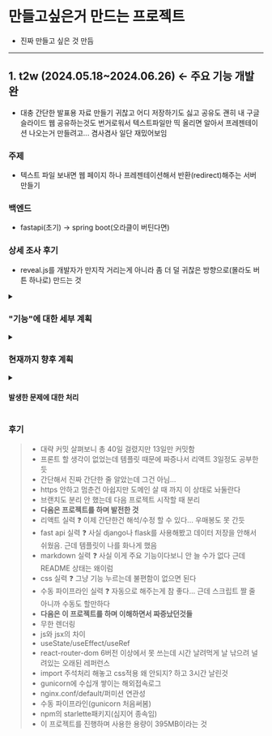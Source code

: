 # 만들고싶은거 만드는 프로젝트

- 진짜 만들고 싶은 것 만듬

---

## 1. t2w (2024.05.18~2024.06.26) <- 주요 기능 개발 완

- 대충 간단한 발표용 자료 만들기 귀찮고 어디 저장하기도 싫고 공유도 괜히 내 구글 슬라이드 웹 공유하는것도 번거로워서 텍스트파일만 띡 올리면 알아서 프레젠테이션 나오는거 만들려고... 겸사겸사 일단 재밌어보임

### 주제

- 텍스트 파일 보내면 웹 페이지 하나 프레젠테이션해서 반환(redirect)해주는 서버 만들기

### 백엔드

- fastapi(초기) -> spring boot(오라클이 버틴다면)

### 상세 조사 후기 

- reveal.js를 개발자가 만지작 거리는게 아니라 좀 더 덜 귀찮은 방향으로(몰라도 버튼 하나로) 만드는 것

<details>
<summary><h3>"기능"에 대한 세부 계획</h3></summary>
<div markdown="1">   

- [X] 1. 가이드용 ppt 제너레이터 만들기(사용설명서) <- 완

- [X] 2. 왼쪽 위에 대주제 써주는 기능 <- 이거 하려면 지금 마크다운 서식 고쳐야하는데...

- [X] 3. 그림 추가 기능(전체/왼/오/위/아래) <- 이거 하려면 지금 마크다운 서식 고쳐야하는데...

- [X] 4. nginx 앞에 둬서 gunicorn로 돌리는 구성 <- 완

- [X] 5. 깃허브 파이프라인 만들어두기 <- <U>**now**</U> 수동 파이프라인 : `cd make_anything;git pull origin master;ps -ef | grep gunicorn | awk 'NR==1 {print $2}' | xargs kill;`으로 구성완료

- [X] 6. 현재 텍스트파일 업로드 후 변환 이 순서로 돌아가는데 이걸 변경해볼것 예전에 봤던 DB없는 사이트처럼 파일내용을 url에 DB처럼 축약시키게 하고 내용은 textarea같은거로 받거나 url로만 만드는 제너레이터 비슷하게 변경해보자 <- 완

- [X] 7. 프레젠테이션 템플릿을 서버에서 내용 축약후 200자 이내라면 URL로도 볼 수 있게 만들어보기 <- 완

- [X] 8. text 페이지에서 프레젠테이션 제작 도움을 위한 버튼만들기(거창한거 아닌것 같았는데 기획하다보니 거창해짐 <U>**1번 기능**</U>과 연관있음) <- 폐기됨

- [X] 9. t2w 브랜치 분리할때 t2w페이지도 분기해서 새 index 페이지 만들기 <- 새 index페이지 완성

- [X] 10. 앗싸리 완전 revealjs 도배하는 종속 페이지 만드는것도 괜찮겠음 다만 iframe분리시켜서 외부에 네비게이터 추가할 수 있게 고민해보기 <- 폐기됨

</div>
</details>

<details>
<summary><h3>현재까지 향후 계획</h3></summary>
<div markdown="1">   

- [X] 1. html 쓰기도 싫을 수 있으니 reveal.js를 아예 안보이게 <- 완

- [X] 2. 다른 기능도 제공하게 향후 계획을 세워보기 <- 세웠지만 변경중

- [X] 3. reveal.js를 대체해서 내가 해보기? <- 이거 하지 말라고함

- [X] 4. 서버에 올릴땐 CORS 확인, docs 막기, presentation 좀 만져놓기 <- 결론적으로 서버만 막으면 프론트는 머리싸맬 필요가 없다. 하지만 할수있는것만 해두자!

- [ ] 5. 나중에 t2w 브랜치 분리하기

- [X] 6. gunicorn에 대해 좀 알아둬야할 필요가 있다. 모니터링 도구가 필요할 수 있음 <- gunicorn 로그 기록은 완료

- [X] 7. 프로젝트가 커질수나 있을진 모르겠지만 아무튼 도메인도 생각해보기. 없다면 githubio나... <- 프로젝트 3개 이상 된다면 고려해볼것

- [ ] 8. 다음 프로젝트 구상하기 <- 기능 추가 할거 생각 안 나면 슬슬 해야함

- [X] 9. 예외처리 <- 완

- [X] 10. 갑작스러운 리액트 공부 <- 임시로 완;
  * 리액트 기본 공부 <- 겉햝기 완
  * TextPage 변환 <- 완
  * 조언 듣기
    - 페이지 이동은 훅으로 해라 <- 조사 완
    - settimeout은 지양하라 <- 아직도 해결할 수 없음
    - useEffect가 정말 필요한 곳인지 고민 <- 실적용해보며 체험한듯
    - bootstrap말고 다른것도 찾아보기 <- 테일윈드
  * FilePage 변환 <- 완
  * Index 변환 <- t2w전용으로 통합 완
  * Guide Markdown 변환 <- 완
  * Guide Custom 변환 <- 완
  * (가능하다면) css 발전시키기 <- 추후에 다시 생각
  * 라이브용 빌드 변환 <- 완
  * 라이브 테스트 <- 완
  * 라이브 환경에 연결 <- 완

- [ ] 11. 이거로 뭘 할 수 있는지에 대한 홍보용 결과물 만들기
  * 사실 revealjs를 파고드는거라 썩 하고싶지 않았는데 내 프로젝트를 누가 쓰기는 할까? 라는 의문에 대한 해결책
  * 가이드 markdown 만들면서 이거 괜찮은데? 생각이 들긴함
  * 저 결과물이 완성되면 Guide Custom부분 변경될 예정

</div>
</details>

<details>
<summary><h4>발생한 문제에 대한 처리</h4></summary>
<div markdown="1">   

- [X] 1. 종속패키지 starlette에 인코딩방식이 latin-1로 되어있어 한글 인코딩이 되지 않는 문제
  * datastructures.py의 __getitem__ 함수에서 header_value decode방식을 latin-1에서 utf-8로 변경
  * responses.py의 Response클래스 set_cookie함수에서 마지막 cookie_val의 encode방식을 latin-1에서 utf-8로
  * 위 작업이 매우 꼽지만 자료 찾아본 결과 최종 답변은 꼬우면 네가 패키지 올려라 입니다
  * 서버에서는 홈의 .local폴더에 있으니 헛짓거리 말기...

- [X] 2. 위 문제를 해결하며 관찰한 결과 venv에 있는 starlette패키지가 아니라 내 컴퓨터에 설치된 python의 starlette패키지를 갖다 쓰는것을 발견(???)
  * vscode의 문제로 가상환경이 아님에도 (venv)가 남아있는 오류가 있으니 가상환경 체크하고 할 것

- [X] 3. 평가판 종료
  * 30일이라면서 왜 7일컷인지는 모르겠지만 아무튼 비용발생은 0

- [X] 4. 서비스로 gunicorn 돌리고있었는데 restart를하면 이전 fastapi는 꺼지지 않는 문제가 있다
  * service restart 대신 수동 재기동 1줄 명령어로 대체함
  * 업데이트된 코드 가져와서 현재 실행중인 gunicorn이 reload상태니까 마스터를 종료시키는 것
  * ps의 pid는 가장 늦고 워커 둘도 마스터보다 늦게 생성되므로 NR==1일 때 gunicorn인 프로세스는 항상 마스터
  * 이것도 프로젝트 늘어나면 서버 늘릴 때 같이 파이프라인 만들 서버 하나 더 만들 예정 그전까진 수동으로 유지

- [X] 5. README.md의 가독성이 처참해서 정리가 필요함 <- 이거로할거임

- [X] 6. 클립보드 복사 메서드가 https에서만 동작하는 메서드임. certbot 돌리기 or clipboard.js사용하기 선택은 충분히 고민
  * 일단 clipboard.js 추가해두고 주석으로 추후 수정될 부분 표시하기 <- 완
  * 나중에 certbot돌리긴 해야함 <- 도메인 사고 해야할것
  * 그래서 도메인 언제 사지? <- 프로젝트 늘어나면 해야할것

- [X] 7. 악의에 찬 .env를 찾기위한 엄청난 로그들... 이런것들을 대처할만한 보안관련 정보를 찾아볼 것
  * nginx geoip설정으로 해외ip차단 완료
  * 국내 이용자만 사용할 예정 어차피 해외 타겟이 아닌 프로젝트다
  * geoip 이후 쳐다도 안봤는데 최근 nginx로그를 보니 여전히 오는중
  ![](images/그와중에꾸준하게들어오는공격.png)

- [X] 8. 도움말/돌아가기 변환 시 하단 프로그레스 바와 네비게이터가 변하지 않는게 좀 불편
  * 고쳐보려고했는데 iframe으로 돌리니까 iframe에서 한 동작이 외부에 영향을 끼칠 수 없다.
  * 이게 보안상 동작하면 안된다. 할거면 iframe계획을 폐기해야하는데 iframe을 폐기하면 revealjs로 사용중이던 틀을 들어내야한다.
  * 어차피 iframe 쓰나 안쓰나 text에서 guide 슬라이드 전환 동작 안되는거 불편하긴했다...
  * 다음 작업 때 index.html 따로 빼면서 동시에 구조를 다시 잡아보겠음
  * 백엔드는 구조 잡고 잘 진행해놓고 왜 프론트는 무지성으로 했냐 반성좀
  * iframe은 example만 남기고 제거하고 슬라이드 넣어보자...
  * 해보다가 이거 안되겠다 이 프로젝트 미완성할거 아니면 뷰쓰거나 기왕 할거 리액트를 배워야겠다

- [X] 9. url 관련 문제
  * 첫 번째 문제, fastapi가 `/potato/api` 를 `/`처럼 받아야하는데 `/potato/api`로 받고 있음
  ![](images/중복프록시에러.png)
  * `rewrite ^/potato/api(.*)$ /$1 break;` 추가해서 `/potato/api`로 들어가면 `/`로 다시 url을 쓰도록 만듦
  * 두 번째 문제, 루트로 진입하면 리액트가 아니라 500에러가 반겨줌
  ![](images/퍼미션에러-accesslog.png)
  ![](images/퍼미션에러-errorlog.png)
  * `cat /var/log/nginx/error.log` 찾아보니 권한 문제라고함
  * `sudo chmod -R 755 /home/ubuntu/make_anything/t2w-react/build` 권한을 올려주고
  * `sudo vi /etc/nginx/nginx.conf` 상단에 user를 www-data가 아니라 ubuntu로 바꿔줌
  * `sudo nginx -s reload` nginx 재시작
  * 세 번째 문제, 해결한 줄 알았는데 `/potato/api`가 `/`까지는 잘 가는데 이후로 `//`로 들어감
  ![](images/더블슬래쉬에러.png)
  * `rewrite ^/potato/api(.*)$ $1 break;`로 변경
  * 네 번째 문제, form으로 전송한 `/uploadText/`(fastapi기준 발송)가 그대로 `/result/`(react기준 실행)로 가도록 반환시켜서 발생
  * fastapi의 해당 부분을 모두 yaml로 변수화시켜 관리할 예정
  * nginx에서 url에 변경이 생기면 yaml파일 하나만 바꾸면 됨
  * 다섯 번째 문제, url만들땐 괜찮은데 직접 만들면 502 Error가 발생
  ![](images/업스트림에러.png)
  * 1기가 짜리라 미안해... 하면서 버퍼 크기를 늘려봄
    ```conf
    proxy_buffer_size 128k;
    proxy_buffers 4 256k;
    proxy_busy_buffers_size 256k;
    ```
  * 버퍼를 늘려주고 보니 백엔드에서 prefix 11글자짜리 가져오겠다고 해놓고 해당 prefix가 아니라 yaml에 있는 모든 데이터를 url에 갖다 놓았던것
  * 수정 후 해결 완료
</div>
</details>

### 후기

> - 대략 커밋 살펴보니 총 40일 걸렸지만 13일만 커밋함
> - 프론트 할 생각이 없었는데 템플릿 때문에 짜증나서 리액트 3일정도 공부한듯
> - 간단해서 진짜 간단한 줄 알았는데 그건 아님...
> - https 안하고 멈춘건 아쉽지만 도메인 살 때 까지 이 상태로 놔둘란다
> - 브랜치도 분리 안 했는데 다음 프로젝트 시작할 때 분리
> - **다음은 프로젝트를 하며 발전한 것**
> - 리액트 실력 ❓ 이제 간단한건 해석/수정 할 수 있다... 우매봉도 못 간듯
> - fast api 실력 ❓ 사실 django나 flask를 사용해봤고 데이터 저장을 안해서 쉬웠음. 근데 템플릿이 나를 화나게 했음
> - markdown 실력 ❓ 사실 이게 주요 기능이다보니 안 늘 수가 없다 근데 README 상태는 왜이럼
> - css 실력 ❓ 그냥 기능 누르는데 불편함이 없으면 된다
> - 수동 파이프라인 실력 ❓ 자동으로 해주는게 참 좋다... 근데 스크립트 짤 줄 아니까 수동도 할만하다
> - **다음은 이 프로젝트를 하며 이해하면서 짜증났던것들**
> - 무한 렌더링
> - js와 jsx의 차이
> - useState/useEffect/useRef
> - react-router-dom 6버전 이상에서 못 쓰는데 시간 날려먹게 날 낚으려 널려있는 오래된 레퍼런스
> - import 주석처리 해놓고 css적용 왜 안되지? 하고 3시간 날린것
> - gunicorn에 수십개 쌓이는 해외접속로그
> - nginx.conf/default/퍼미션 연관성
> - 수동 파이프라인(gunicorn 처음써봄)
> - npm의 starlette패키지(심지어 종속임)
> - 이 프로젝트를 진행하며 사용한 용량이 395MB이라는 것